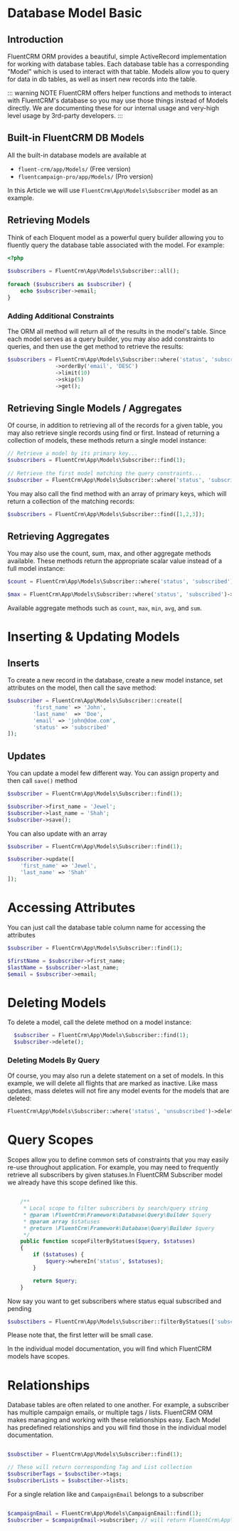 # Database Model Basic

## Introduction
FluentCRM ORM provides a beautiful, simple ActiveRecord implementation for working with database tables. Each database table has a corresponding "Model" which is used to interact with that table. Models allow you to query for data in db tables, as well as insert new records into the table.

::: warning NOTE
FluentCRM offers helper functions and methods to interact with FluentCRM's database so you may use those things instead of Models directly. We are documenting these for our internal usage and very-high level usage by 3rd-party developers.
:::


## Built-in FluentCRM DB Models
All the built-in database models are available at

- `fluent-crm/app/Models/` (Free version)
- `fluentcampaign-pro/app/Models/` (Pro version)

In this Article we will use `FluentCrm\App\Models\Subscriber` model as an example.

## Retrieving Models
Think of each Eloquent model as a powerful query builder allowing you to fluently query the database table associated with the model. For example:

```php
<?php
 
$subscribers = FluentCrm\App\Models\Subscriber::all();
 
foreach ($subscribers as $subscriber) {
    echo $subscriber->email;
}

```

### Adding Additional Constraints

The ORM all method will return all of the results in the model's table. Since each model serves as a query builder, you may also add constraints to queries, and then use the get method to retrieve the results:

```php 
$subscribers = FluentCrm\App\Models\Subscriber::where('status', 'subscribed')
               ->orderBy('email', 'DESC')
               ->limit(10)
               ->skip(5)
               ->get();
```

## Retrieving Single Models / Aggregates

Of course, in addition to retrieving all of the records for a given table, you may also retrieve single records using find or first. Instead of returning a collection of models, these methods return a single model instance:

```php
// Retrieve a model by its primary key...
$subscribers = FluentCrm\App\Models\Subscriber::find(1);
 
// Retrieve the first model matching the query constraints...
$subscriber = FluentCrm\App\Models\Subscriber::where('status', 'subscribed')->first();
```

You may also call the find method with an array of primary keys, which will return a collection of the matching records:

```php
$subscribers = FluentCrm\App\Models\Subscriber::find([1,2,3]);
 ```

## Retrieving Aggregates

You may also use the count, sum, max, and other aggregate methods available. These methods return the appropriate scalar value instead of a full model instance:
```php
$count = FluentCrm\App\Models\Subscriber::where('status', 'subscribed')->count();

$max = FluentCrm\App\Models\Subscriber::where('status', 'subscribed')->max('id');
```

Available aggregate methods such as `count`, `max`, `min`, `avg`, and `sum`.


# Inserting & Updating Models

## Inserts
To create a new record in the database, create a new model instance, set attributes on the model, then call the save method:

```php 
$subscriber = FluentCrm\App\Models\Subscriber::create([
        'first_name' => 'John',
        'last_name'  => 'Doe',
        'email' => 'john@doe.com',
        'status' => 'subscribed'       
]);
```

## Updates

You can update a model few different way. You can assign property and then call `save()` method

```php 
$subscriber = FluentCrm\App\Models\Subscriber::find(1);

$subscriber->first_name = 'Jewel';
$subscriber->last_name = 'Shah';
$subscriber->save();
```

You can also update with an array

```php 
$subscriber = FluentCrm\App\Models\Subscriber::find(1);

$subscriber->update([
    'first_name' => 'Jewel',
    'last_name' => 'Shah'
]);
```

# Accessing Attributes

You can just call the database table column name for accessing the attributes

```php 
$subscriber = FluentCrm\App\Models\Subscriber::find(1);

$firstName = $subscriber->first_name;
$lastName = $subscriber->last_name;
$email = $subscriber->email;
```

# Deleting Models

To delete a model, call the delete method on a model instance:

```php 
  $subscriber = FluentCrm\App\Models\Subscriber::find(1);
  $subscriber->delete();
```

### Deleting Models By Query

Of course, you may also run a delete statement on a set of models. In this example, we will delete all flights that are marked as inactive. Like mass updates, mass deletes will not fire any model events for the models that are deleted:

```php
FluentCrm\App\Models\Subscriber::where('status', 'unsubscribed')->delete();
```

# Query Scopes
Scopes allow you to define common sets of constraints that you may easily re-use throughout application. For example, you may need to frequently retrieve all subscribers by given statuses.In FluentCRM Subscriber model we already have this scope defined like this.

```php

    /**
     * Local scope to filter subscribers by search/query string
     * @param \FluentCrm\Framework\Database\Query\Builder $query
     * @param array $statuses
     * @return \FluentCrm\Framework\Database\Query\Builder $query
     */
    public function scopeFilterByStatues($query, $statuses)
    {
        if ($statuses) {
            $query->whereIn('status', $statuses);
        }

        return $query;
    }

```

Now say you want to get subscribers where status equal subscribed and pending

```php 
$subsctibers = FluentCrm\App\Models\Subscriber::filterByStatues(['subscribed', 'pending'])->get();
```
Please note that, the first letter will be small case.

In the individual model documentation, you will find which FluentCRM models have scopes.

# Relationships
Database tables are often related to one another. For example, a subscriber has multiple campaign emails, or multiple tags / lists. FluentCRM ORM makes managing and working with these relationships easy.
Each Model has predefined relationships and you will find those in the individual model documentation.

```php 

$subsctiber = FluentCrm\App\Models\Subscriber::find(1);

// These will return corresponding Tag and List collection
$subscriberTags = $subsctiber->tags;
$subscriberLists = $subsctiber->lists;

```

For a single relation like and `CampaignEmail` belongs to a subscriber

```php 

$campaignEmail = FluentCrm\App\Models\CampaignEmail::find(1);
$subscriber = $campaignEmail->subscriber; // will return FluentCrm\App\Models\Subscriber
```
